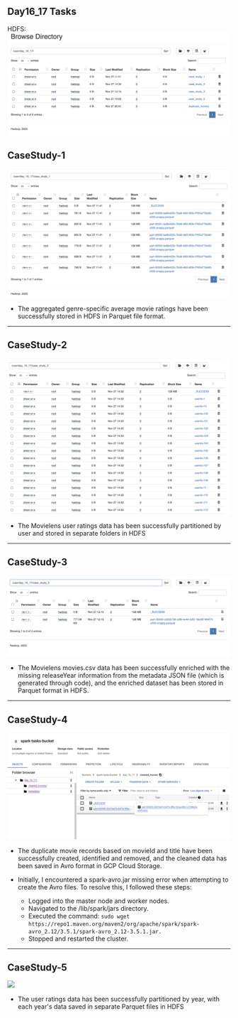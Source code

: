 ## Day16_17 Tasks

HDFS:
![](images/hdfs_dir.png)


## CaseStudy-1
![](images/cs1.png)

- The aggregated genre-specific average movie ratings have been successfully stored in HDFS in Parquet file format.
-----

## CaseStudy-2
![](images/cs2.png)
- The Movielens user ratings data has been successfully partitioned by user and stored in separate folders in HDFS 
------

## CaseStudy-3
![](images/cs3.png)
- The Movielens movies.csv data has been successfully enriched with the missing releaseYear information from the metadata JSON file (which is generated through code), and the enriched dataset has been stored in Parquet format in HDFS.
---------

## CaseStudy-4
![](images/cs4.png)
- The duplicate movie records based on movieId and title have been successfully created, identified and removed, and the cleaned data has been saved in Avro format in GCP Cloud Storage.
- Initially, I encountered a spark-avro.jar missing error when attempting to create the Avro files. To resolve this, I followed these steps:

    - Logged into the master node and worker nodes.
    - Navigated to the /lib/spark/jars directory.
    - Executed the command:
```sudo wget https://repo1.maven.org/maven2/org/apache/spark/spark-avro_2.12/3.5.1/spark-avro_2.12-3.5.1.jar.```
    - Stopped and restarted the cluster.
-----------

## CaseStudy-5
![](images/cs5.png)
- The user ratings data has been successfully partitioned by year, with each year's data saved in separate Parquet files in HDFS